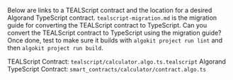 Below are links to a TEALScript contract and the location for a desired Algorand TypeScript contract. `tealscript-migration.md` is the migration guide for converting the TEALScript contract to TypeScript. Can you convert the TEALScript contract to TypeScript using the migration guide? Once done, test to make sure it builds with `algokit project run lint` and then `algokit project run build`.

TEALScript Contract: `tealscript/calculator.algo.ts.tealscript`
Algorand TypeScript Contract: `smart_contracts/calculator/contract.algo.ts`
